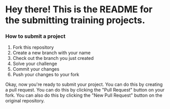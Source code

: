 # Hey there! This is the README for the submitting training projects.

### How to submit a project

1. Fork this repository
2. Create a new branch with your name
3. Check out the branch you just created
4. Solve your challenge
5. Commit your changes
6. Push your changes to your fork

Okay, now you're ready to submit your project. You can do this by creating a pull request. You can do this by clicking the "Pull Request" button on your fork. You can also do this by clicking the "New Pull Request" button on the original repository.
